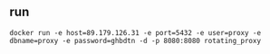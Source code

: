 ## run

`docker run -e host=89.179.126.31 -e port=5432 -e user=proxy -e dbname=proxy -e password=ghbdtn -d -p 8080:8080 rotating_proxy`